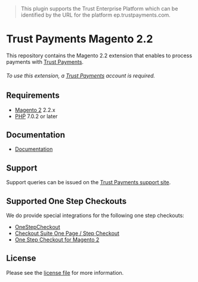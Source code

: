 > This plugin supports the Trust Enterprise Platform which can be identified by the URL for the platform ep.trustpayments.com.

# Trust Payments Magento 2.2
This repository contains the Magento 2.2 extension that enables to process payments with [Trust Payments](https://www.trustpayments.com//).

###### To use this extension, a [Trust Payments](https://ep.trustpayments.com/user/signup) account is required.

## Requirements

* [Magento 2](https://magento.com/) 2.2.x
* [PHP](http://php.net/) 7.0.2 or later

## Documentation

* [Documentation](https://plugin-documentation.ep.trustpayments.com/TrustPayments/magento-2.2/1.3.12/docs/en/documentation.html)

## Support

Support queries can be issued on the [Trust Payments support site](https://www.trustpayments.com/contact-us/).

## Supported One Step Checkouts

We do provide special integrations for the following one step checkouts:

* [OneStepCheckout](https://www.onestepcheckout.com/magento-2)
* [Checkout Suite One Page / Step Checkout](https://www.iwdagency.com/extensions/one-step-page-checkout.html)
* [One Step Checkout for Magento 2](https://amasty.com/one-step-checkout-for-magento-2.html)

## License

Please see the [license file](https://github.com/TrustPayments/magento-2.2/blob/1.3.12/LICENSE) for more information.